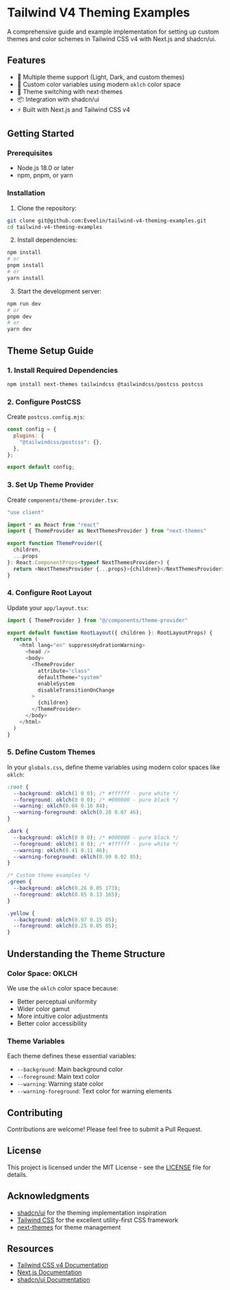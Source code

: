 # Tailwind V4 Theming Examples

A comprehensive guide and example implementation for setting up custom themes and color schemes in Tailwind CSS v4 with Next.js and shadcn/ui.

## Features

- 🎨 Multiple theme support (Light, Dark, and custom themes)
- 🎯 Custom color variables using modern `oklch` color space
- 🔄 Theme switching with next-themes
- 📦 Integration with shadcn/ui
- ⚡ Built with Next.js and Tailwind CSS v4

## Getting Started

### Prerequisites

- Node.js 18.0 or later
- npm, pnpm, or yarn

### Installation

1. Clone the repository:

```bash
git clone git@github.com:Eveelin/tailwind-v4-theming-examples.git
cd tailwind-v4-theming-examples
```

2. Install dependencies:

```bash
npm install
# or
pnpm install
# or
yarn install
```

3. Start the development server:

```bash
npm run dev
# or
pnpm dev
# or
yarn dev
```

## Theme Setup Guide

### 1. Install Required Dependencies

```bash
npm install next-themes tailwindcss @tailwindcss/postcss postcss
```

### 2. Configure PostCSS

Create `postcss.config.mjs`:

```javascript
const config = {
  plugins: {
    "@tailwindcss/postcss": {},
  },
};

export default config;
```

### 3. Set Up Theme Provider

Create `components/theme-provider.tsx`:

```typescript
"use client"

import * as React from "react"
import { ThemeProvider as NextThemesProvider } from "next-themes"

export function ThemeProvider({
  children,
  ...props
}: React.ComponentProps<typeof NextThemesProvider>) {
  return <NextThemesProvider {...props}>{children}</NextThemesProvider>
}
```

### 4. Configure Root Layout

Update your `app/layout.tsx`:

```typescript
import { ThemeProvider } from "@/components/theme-provider"

export default function RootLayout({ children }: RootLayoutProps) {
  return (
    <html lang="en" suppressHydrationWarning>
      <head />
      <body>
        <ThemeProvider
          attribute="class"
          defaultTheme="system"
          enableSystem
          disableTransitionOnChange
        >
          {children}
        </ThemeProvider>
      </body>
    </html>
  )
}
```

### 5. Define Custom Themes

In your `globals.css`, define theme variables using modern color spaces like `oklch`:

```css
:root {
  --background: oklch(1 0 0); /* #ffffff - pure white */
  --foreground: oklch(0 0 0); /* #000000 - pure black */
  --warning: oklch(0.84 0.16 84);
  --warning-foreground: oklch(0.28 0.07 46);
}

.dark {
  --background: oklch(0 0 0); /* #000000 - pure black */
  --foreground: oklch(1 0 0); /* #ffffff - pure white */
  --warning: oklch(0.41 0.11 46);
  --warning-foreground: oklch(0.99 0.02 95);
}

/* Custom theme examples */
.green {
  --background: oklch(0.26 0.05 173);
  --foreground: oklch(0.85 0.13 165);
}

.yellow {
  --background: oklch(0.97 0.15 85);
  --foreground: oklch(0.25 0.05 85);
}
```

## Understanding the Theme Structure

### Color Space: OKLCH

We use the `oklch` color space because:

- Better perceptual uniformity
- Wider color gamut
- More intuitive color adjustments
- Better color accessibility

### Theme Variables

Each theme defines these essential variables:

- `--background`: Main background color
- `--foreground`: Main text color
- `--warning`: Warning state color
- `--warning-foreground`: Text color for warning elements

## Contributing

Contributions are welcome! Please feel free to submit a Pull Request.

## License

This project is licensed under the MIT License - see the [LICENSE](LICENSE) file for details.

## Acknowledgments

- [shadcn/ui](https://ui.shadcn.com/) for the theming implementation inspiration
- [Tailwind CSS](https://tailwindcss.com/) for the excellent utility-first CSS framework
- [next-themes](https://github.com/pacocoursey/next-themes) for theme management

## Resources

- [Tailwind CSS v4 Documentation](https://tailwindcss.com/)
- [Next.js Documentation](https://nextjs.org/docs)
- [shadcn/ui Documentation](https://ui.shadcn.com/)
